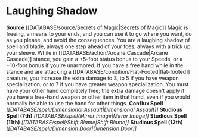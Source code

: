 ﻿---
id: '2'
name: Laughing Shadow
rarity: Common
rus_type_level: null
source: '[[DATABASE/source/Secrets of Magic|Secrets of Magic]]'
trait: null
type: Magus Hybrid Study

---
# Laughing Shadow

**Source** [[DATABASE/source/Secrets of Magic|Secrets of Magic]] 
Magic is freeing, a means to your ends, and you can use it to go where you want, do as you please, and avoid the consequences. You are a laughing shadow of spell and blade, always one step ahead of your foes, always with a trick up your sleeve.
 While in [[DATABASE/action/Arcane Cascade|Arcane Cascade]] stance, you gain a +5-foot status bonus to your Speeds, or a +10-foot bonus if you're unarmored. If you have a free hand while in the stance and are attacking a [[DATABASE/condition/Flat-Footed|flat-footed]] creature, you increase the extra damage to 3, to 5 if you have weapon specialization, or to 7 if you have greater weapon specialization. You must have your other hand completely free; the extra damage doesn't apply if you have a free-hand weapon or other item in that hand, even if you would normally be able to use the hand for other things.
**Conflux Spell** _[[DATABASE/spell/Dimensional Assault|Dimensional Assault]]_
**Studious Spell (7th)** _[[DATABASE/spell/Mirror Image|Mirror Image]]_
**Studious Spell (11th)** _[[DATABASE/spell/Shift Blame|Shift Blame]]_
**Studious Spell (13th)** _[[DATABASE/spell/Dimension Door|Dimension Door]]_